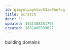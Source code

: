 ```yaml
---
id: gimyulpayhtov83zx0hn7cq
title: Scratch
desc: ''
updated: 1631488361795
created: 1631488309827
---
```



building domains

